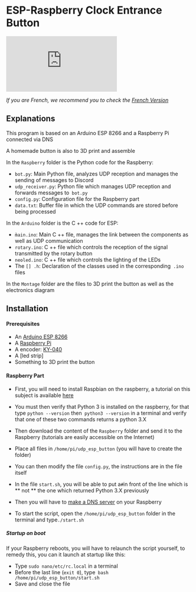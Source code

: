 ESP-Raspberry Clock Entrance Button
===================================

[![N|Solid](https://www.lab-ouest.org/tiki-download_file.php?fileId=141&display)](https://www.lab-ouest.org/)

*If you are French, we recommend you to check the [French Version](README.md)*

Explanations
------------
This program is based on an Arduino ESP 8266 and a Raspberry Pi connected via DNS

A homemade button is also to 3D print and assemble

In the `Raspberry` folder is the Python code for the Raspberry:
* `bot.py`: Main Python file, analyzes UDP reception and manages the sending of messages to Discord
* `udp_receiver.py`: Python file which manages UDP reception and forwards messages to` bot.py`
* `config.py`: Configuration file for the Raspberry part
* `data.txt`: Buffer file in which the UDP commands are stored before being processed

In the `Arduino` folder is the C ++ code for ESP:
* `m̀ain.ino`: Main C ++ file, manages the link between the components as well as UDP communication
* `rotary.ino`: C ++ file which controls the reception of the signal transmitted by the rotary button
* `neoled.ino`: C ++ file which controls the lighting of the LEDs
* The `[] .h`: Declaration of the classes used in the corresponding` .ino` files

In the `Montage` folder are the files to 3D print the button as well as the electronics diagram



Installation
------------
#### Prerequisites

* An [Arduino ESP 8266](https://www.banggood.com/Geekcreit-D1-Mini-NodeMcu-Lua-WIFI-ESP8266-Development-Board-Module-p-1044858.html?akmClientCountry=FR&p=RA18043558422201601Y&cur_warehouse=CN)
* A [Raspberry Pi](https://www.amazon.fr/Raspberry-Pi-Official-Desktop-Starter/dp/B01CI5879A/)
* A encoder: [KY-040](https://www.banggood.com/5Pcs-5V-KY-040-Rotary-Encoder-Module-AVR-PIC-p-951151.html?akmClientCountry=FR&p=RA18043558422201601Y&cur_warehouse=CN)
* A [led strip]
* Something to 3D print the button


#### Raspberry Part

- First, you will need to install Raspbian on the raspberry, a tutorial on this subject is available [here](https://www.howtoforge.com/tutorial/howto-install-raspbian-on-raspberry-pi/)

- You must then verify that Python 3 is installed on the raspberry, for that type `python --version` then` python3 --version` in a terminal and verify that one of these two commands returns a python 3.X

- Then download the content of the `Raspberry` folder and send it to the Raspberry (tutorials are easily accessible on the Internet)
- Place all files in `/home/pi/udp_esp_button` (you will have to create the folder)

- You can then modify the file `config.py`, the instructions are in the file itself
- In the file `start.sh`, you will be able to put a` # `in front of the line which is ** not ** the one which returned Python 3.X previously

- Then you will have to [make a DNS server](https://www.howtoforge.com/tutorial/howto-install-raspbian-on-raspberry-pi/) on your Raspberry

- To start the script, open the `/home/pi/udp_esp_button` folder in the terminal and type`./start.sh`

##### Startup on boot

If your Raspberry reboots, you will have to relaunch the script yourself, to remedy this, you can it launch at startup like this:
* Type `sudo nano/etc/rc.local` in a terminal
* Before the last line (`exit 0`), type` bash /home/pi/udp_esp_button/start.sh`
* Save and close the file
